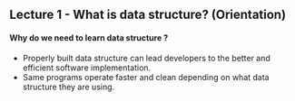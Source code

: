 ## Lecture 1 - What is data structure? (Orientation)



#### Why do we need to learn data structure ? 

- Properly built data structure can lead developers to the better and efficient software implementation.
- Same programs operate faster and clean depending on what data structure they are using.

